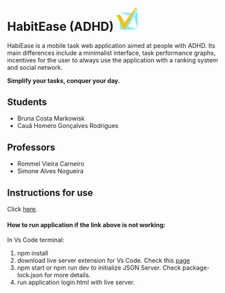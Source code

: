 # HabitEase (ADHD) <img src="codigo/public/assets/images/logo_HabitEase.svg" width="50">


HabiEase is a mobile task web application aimed at people with ADHD. Its main differences include a minimalist interface, task performance graphs, incentives for the user to always use the application with a ranking system and social network.

**Simplify your tasks, conquer your day.**

## Students

* Bruna Costa Markowisk
* Cauã Homero Gonçalves Rodrigues

  

## Professors

* Rommel Vieira Carneiro
* Simone Alves Nogueira

## Instructions for use


Click [here](https://plf-es-2024-1-ti1-0385100-inclusao-de.onrender.com/view/login.html).

#### How to run application if the link above is not working:
In Vs Code terminal:
1. npm install
2. download live server extension for Vs Code. Check this [page](https://github.com/ritwickdey/vscode-live-server-plus-plus)
3. npm start or npm run dev to initialize JSON Server. Check package-lock.json for more details.
4. run application login.html with live server.









